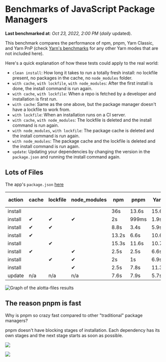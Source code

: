 # Benchmarks of JavaScript Package Managers

**Last benchmarked at**: _Oct 23, 2022, 2:00 PM_ (_daily_ updated).

This benchmark compares the performance of npm, pnpm, Yarn Classic, and Yarn PnP (check [Yarn's benchmarks](https://yarnpkg.com/benchmarks) for any other Yarn modes that are not included here).

Here's a quick explanation of how these tests could apply to the real world:

- `clean install`: How long it takes to run a totally fresh install: no lockfile present, no packages in the cache, no `node_modules` folder.
- `with cache`, `with lockfile`, `with node_modules`: After the first install is done, the install command is run again.
- `with cache`, `with lockfile`: When a repo is fetched by a developer and installation is first run.
- `with cache`: Same as the one above, but the package manager doesn't have a lockfile to work from.
- `with lockfile`: When an installation runs on a CI server.
- `with cache`, `with node_modules`: The lockfile is deleted and the install command is run again.
- `with node_modules`, `with lockfile`: The package cache is deleted and the install command is run again.
- `with node_modules`: The package cache and the lockfile is deleted and the install command is run again.
- `update`: Updating your dependencies by changing the version in the `package.json` and running the install command again.

## Lots of Files

The app's `package.json` [here](https://github.com/pnpm/pnpm.github.io/blob/main/benchmarks/fixtures/alotta-files/package.json)

| action  | cache | lockfile | node_modules| npm | pnpm | Yarn | Yarn PnP |
| ---     | ---   | ---      | ---         | --- | ---  | ---  | ---      |
| install |       |          |             | 36s | 13.6s | 15.6s | 32.6s |
| install | ✔     | ✔        | ✔           | 2s | 999ms | 1.9s | n/a |
| install | ✔     | ✔        |             | 8.8s | 3.4s | 5.9s | 1.2s |
| install | ✔     |          |             | 13.2s | 6.6s | 10.6s | 5.9s |
| install |       | ✔        |             | 15.3s | 11.6s | 10.7s | 27s |
| install | ✔     |          | ✔           | 2.5s | 2.5s | 6.6s | n/a |
| install |       | ✔        | ✔           | 2s | 1s | 6.9s | n/a |
| install |       |          | ✔           | 2.5s | 7.8s | 11.3s | n/a |
| update  | n/a | n/a | n/a | 7.6s | 7.9s | 5.7s | 11.6s |

<img alt="Graph of the alotta-files results" src="/img/benchmarks/alotta-files.svg" />

## The reason pnpm is fast

Why is pnpm so crazy fast compared to other "traditional" package managers?

pnpm doesn't have blocking stages of installation. Each dependency has its own stages and the next stage starts as soon as possible.

![](/img/installation-stages-of-other-pms.png)

![](/img/installation-stages-of-pnpm.jpg)